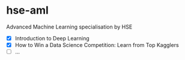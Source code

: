 # hse-aml
Advanced Machine Learning specialisation by HSE
- [x] Introduction to Deep Learning
- [x] How to Win a Data Science Competition: Learn from Top Kagglers
- [ ] ...
